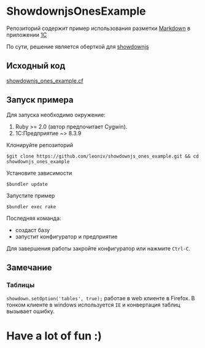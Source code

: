 # ShowdownjsOnesExample

Репозиторий содержит пример использования разметки
[Markdown](http://daringfireball.net/projects/markdown/) в приложении
[1С](http://1c.ru)

По сути, решение является оберткой для [showdownjs](https://github.com/showdownjs/showdown)

## Исходный код

[showdownjs_ones_example.cf](showdownjs_ones_example.cf)

## Запуск примера

Для запуска необходимо окружение:

1. Ruby >= 2.0 (автор предпочитает Cygwin).
2. 1С:Предприятие ~> 8.3.9

Клонируйте репозиторий

    $git clone https://github.com/leoniv/showdownjs_ones_example.git && cd showdownjs_ones_example

Установите зависимости

    $bundler update

Запустите пример

    $bundler exec rake

Последняя команда:
- создаст базу
- запустит конфигуратор и предприятие

Для завершения работы закройте конфигуратор или нажмите `Ctrl-C`.

## Замечание

### Таблицы

`showdown.setOption('tables', true);` работае в web клиенте в Firefox. В тонком
клиенте в windows используется `IE` и конвертация таблиц вызывает ошибку.

# Have a lot of fun :)
